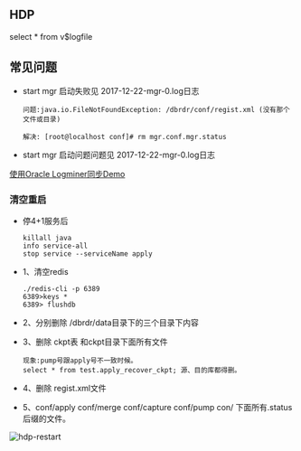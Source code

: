 ## HDP

  select * from v$logfile

## 常见问题

  * start mgr 启动失败见 2017-12-22-mgr-0.log日志
      
        问题:java.io.FileNotFoundException: /dbrdr/conf/regist.xml (没有那个文件或目录) 
    
        解决: [root@localhost conf]# rm mgr.conf.mgr.status            
      	
        
  * start mgr 启动问题问题见 2017-12-22-mgr-0.log日志
        

  [使用Oracle Logminer同步Demo](http://www.cnblogs.com/shishanyuan/p/3142713.html)

###  清空重启

  * 停4+1服务后

        killall java
        info service-all
        stop service --serviceName apply

  * 1、清空redis
      
        ./redis-cli -p 6389
        6389>keys *
        6389> flushdb


  * 2、分别删除 /dbrdr/data目录下的三个目录下内容
  * 3、删除 ckpt表 和ckpt目录下面所有文件

        现象:pump号跟apply号不一致时候。
        select * from test.apply_recover_ckpt; 源、目的库都得删。

  * 4、删除 regist.xml文件
  * 5、conf/apply conf/merge conf/capture conf/pump con/ 下面所有.status后缀的文件。

  ![hdp-restart](/img/hdp-restart.jpg "Title")
